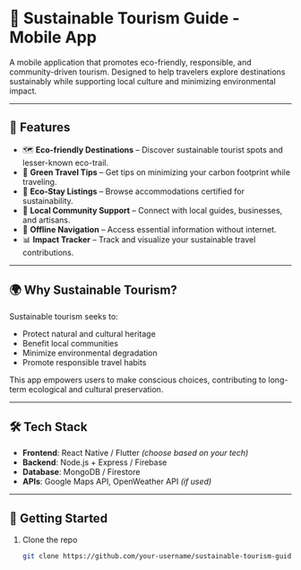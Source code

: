# 🌿 Sustainable Tourism Guide - Mobile App

A mobile application that promotes eco-friendly, responsible, and community-driven tourism. Designed to help travelers explore destinations sustainably while supporting local culture and minimizing environmental impact.

---

## 📱 Features

- 🗺️ **Eco-friendly Destinations** – Discover sustainable tourist spots and lesser-known eco-trail.  
- 🍃 **Green Travel Tips** – Get tips on minimizing your carbon footprint while traveling.  
- 🏨 **Eco-Stay Listings** – Browse accommodations certified for sustainability.  
- 🤝 **Local Community Support** – Connect with local guides, businesses, and artisans.  
- 🧭 **Offline Navigation** – Access essential information without internet.  
- 📊 **Impact Tracker** – Track and visualize your sustainable travel contributions.

---

## 🌍 Why Sustainable Tourism?

Sustainable tourism seeks to:
- Protect natural and cultural heritage  
- Benefit local communities  
- Minimize environmental degradation  
- Promote responsible travel habits

This app empowers users to make conscious choices, contributing to long-term ecological and cultural preservation.

---

## 🛠️ Tech Stack

- **Frontend**: React Native / Flutter *(choose based on your tech)*  
- **Backend**: Node.js + Express / Firebase  
- **Database**: MongoDB / Firestore  
- **APIs**: Google Maps API, OpenWeather API *(if used)*

---

## 🚀 Getting Started

1. Clone the repo  
   ```bash
   git clone https://github.com/your-username/sustainable-tourism-guide.git
